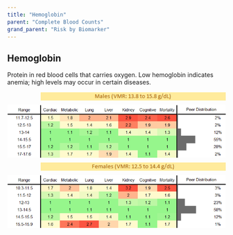 ```yaml
---
title: "Hemoglobin"
parent: "Complete Blood Counts"
grand_parent: "Risk by Biomarker"
---
```



## Hemoglobin


Protein in red blood cells that carries oxygen. Low hemoglobin indicates anemia; high levels may occur in certain diseases.

<div style="display: flex; flex-direction: column; gap: 10px;">

  <img src="/assets/images/vmrbiomarker_hemoglobin__male.png" alt="Hemoglobin VMR Male" style="margin-left: 15%">
  <img src="/assets/images/rr_hemoglobin__male.png" alt="Hemoglobin RR Male">

  <img src="/assets/images/vmrbiomarker_hemoglobin__female.png" alt="Hemoglobin VMR Female" style="margin-left: 15%; ">
  <img src="/assets/images/rr_hemoglobin__female.png" alt="Hemoglobin RR Female">

</div>



